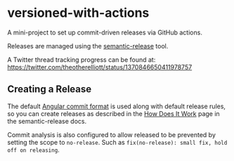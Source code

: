 # versioned-with-actions

A mini-project to set up commit-driven releases via GitHub actions.

Releases are managed using the [semantic-release](https://semantic-release.gitbook.io/) tool.

A Twitter thread tracking progress can be found at: https://twitter.com/theotherelliott/status/1370846650411978757

## Creating a Release

The default [Angular commit format](https://github.com/angular/angular/blob/master/CONTRIBUTING.md#-commit-message-format) is used along with default release rules, so you can create
releases as described in the [How Does It Work](https://semantic-release.gitbook.io/semantic-release/#how-does-it-work) page in the semantic-release docs.

Commit analysis is also configured to allow released to be prevented by setting the scope to `no-release`. Such as `fix(no-release): small fix, hold off on releasing`.